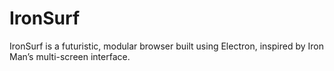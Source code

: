 # IronSurf
IronSurf is a futuristic, modular browser built using Electron, inspired by Iron Man’s multi-screen interface.
